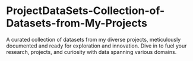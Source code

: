 # ProjectDataSets-Collection-of-Datasets-from-My-Projects
A curated collection of datasets from my diverse projects, meticulously documented and ready for exploration and innovation. Dive in to fuel your research, projects, and curiosity with data spanning various domains.
